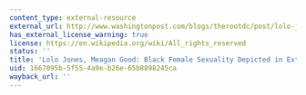 ```yaml
---
content_type: external-resource
external_url: http://www.washingtonpost.com/blogs/therootdc/post/lolo-jones-meagan-good-black-female-sexuality-depicted-in-extremes/2012/05/30/gJQAnOM21U_blog.html
has_external_license_warning: true
license: https://en.wikipedia.org/wiki/All_rights_reserved
status: ''
title: 'Lolo Jones, Meagan Good: Black Female Sexuality Depicted in Extremes'
uid: 1667095b-5f55-4a9e-b26e-65b8898245ca
wayback_url: ''
---
```

